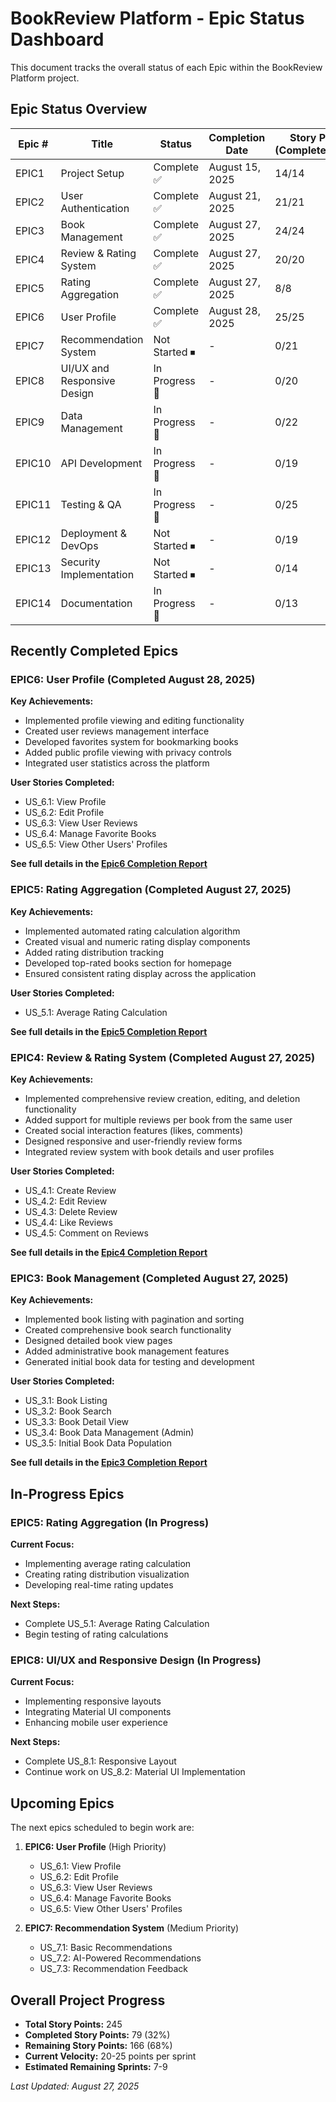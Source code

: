 # BookReview Platform - Epic Status Dashboard

This document tracks the overall status of each Epic within the BookReview Platform project.

## Epic Status Overview

| Epic # | Title | Status | Completion Date | Story Points (Completed/Total) | Related Documents |
|--------|-------|--------|-----------------|--------------------------------|-------------------|
| EPIC1 | Project Setup | Complete ✅ | August 15, 2025 | 14/14 | [Completion Report](./reports/Epic1_Progress_Report.md) |
| EPIC2 | User Authentication | Complete ✅ | August 21, 2025 | 21/21 | [Completion Report](./reports/Epic2_Completion_Report.md) |
| EPIC3 | Book Management | Complete ✅ | August 27, 2025 | 24/24 | [Completion Report](./reports/Epic3_Completion_Report.md) |
| EPIC4 | Review & Rating System | Complete ✅ | August 27, 2025 | 20/20 | [Completion Report](./reports/Epic4_Completion_Report.md) |
| EPIC5 | Rating Aggregation | Complete ✅ | August 27, 2025 | 8/8 | [Completion Report](./reports/Epic5_Completion_Report.md) |
| EPIC6 | User Profile | Complete ✅ | August 28, 2025 | 25/25 | [Completion Report](./reports/Epic6_Completion_Report.md) |
| EPIC7 | Recommendation System | Not Started ⏹ | - | 0/21 | - |
| EPIC8 | UI/UX and Responsive Design | In Progress 🔄 | - | 0/20 | - |
| EPIC9 | Data Management | In Progress 🔄 | - | 0/22 | - |
| EPIC10 | API Development | In Progress 🔄 | - | 0/19 | - |
| EPIC11 | Testing & QA | In Progress 🔄 | - | 0/25 | - |
| EPIC12 | Deployment & DevOps | Not Started ⏹ | - | 0/19 | - |
| EPIC13 | Security Implementation | Not Started ⏹ | - | 0/14 | - |
| EPIC14 | Documentation | In Progress 🔄 | - | 0/13 | - |

## Recently Completed Epics

### EPIC6: User Profile (Completed August 28, 2025)

**Key Achievements:**
- Implemented profile viewing and editing functionality
- Created user reviews management interface
- Developed favorites system for bookmarking books
- Added public profile viewing with privacy controls
- Integrated user statistics across the platform

**User Stories Completed:**
- US_6.1: View Profile
- US_6.2: Edit Profile
- US_6.3: View User Reviews
- US_6.4: Manage Favorite Books
- US_6.5: View Other Users' Profiles

**See full details in the [Epic6 Completion Report](./reports/Epic6_Completion_Report.md)**

### EPIC5: Rating Aggregation (Completed August 27, 2025)

**Key Achievements:**
- Implemented automated rating calculation algorithm
- Created visual and numeric rating display components
- Added rating distribution tracking
- Developed top-rated books section for homepage
- Ensured consistent rating display across the application

**User Stories Completed:**
- US_5.1: Average Rating Calculation

**See full details in the [Epic5 Completion Report](./reports/Epic5_Completion_Report.md)**

### EPIC4: Review & Rating System (Completed August 27, 2025)

**Key Achievements:**
- Implemented comprehensive review creation, editing, and deletion functionality
- Added support for multiple reviews per book from the same user
- Created social interaction features (likes, comments)
- Designed responsive and user-friendly review forms
- Integrated review system with book details and user profiles

**User Stories Completed:**
- US_4.1: Create Review
- US_4.2: Edit Review
- US_4.3: Delete Review
- US_4.4: Like Reviews
- US_4.5: Comment on Reviews

**See full details in the [Epic4 Completion Report](./reports/Epic4_Completion_Report.md)**

### EPIC3: Book Management (Completed August 27, 2025)

**Key Achievements:**
- Implemented book listing with pagination and sorting
- Created comprehensive book search functionality
- Designed detailed book view pages
- Added administrative book management features
- Generated initial book data for testing and development

**User Stories Completed:**
- US_3.1: Book Listing
- US_3.2: Book Search
- US_3.3: Book Detail View
- US_3.4: Book Data Management (Admin)
- US_3.5: Initial Book Data Population

**See full details in the [Epic3 Completion Report](./reports/Epic3_Completion_Report.md)**

## In-Progress Epics

### EPIC5: Rating Aggregation (In Progress)

**Current Focus:**
- Implementing average rating calculation
- Creating rating distribution visualization
- Developing real-time rating updates

**Next Steps:**
- Complete US_5.1: Average Rating Calculation
- Begin testing of rating calculations

### EPIC8: UI/UX and Responsive Design (In Progress)

**Current Focus:**
- Implementing responsive layouts
- Integrating Material UI components
- Enhancing mobile user experience

**Next Steps:**
- Complete US_8.1: Responsive Layout
- Continue work on US_8.2: Material UI Implementation

## Upcoming Epics

The next epics scheduled to begin work are:

1. **EPIC6: User Profile** (High Priority)
   - US_6.1: View Profile
   - US_6.2: Edit Profile
   - US_6.3: View User Reviews
   - US_6.4: Manage Favorite Books
   - US_6.5: View Other Users' Profiles

2. **EPIC7: Recommendation System** (Medium Priority)
   - US_7.1: Basic Recommendations
   - US_7.2: AI-Powered Recommendations
   - US_7.3: Recommendation Feedback

## Overall Project Progress

- **Total Story Points:** 245
- **Completed Story Points:** 79 (32%)
- **Remaining Story Points:** 166 (68%)
- **Current Velocity:** 20-25 points per sprint
- **Estimated Remaining Sprints:** 7-9

*Last Updated: August 27, 2025*
